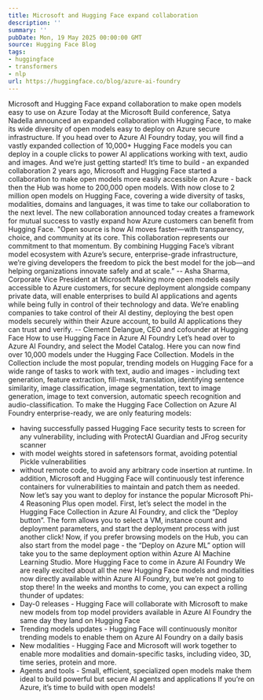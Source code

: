 ```yaml
---
title: Microsoft and Hugging Face expand collaboration
description: ''
summary: ''
pubDate: Mon, 19 May 2025 00:00:00 GMT
source: Hugging Face Blog
tags:
- huggingface
- transformers
- nlp
url: https://huggingface.co/blog/azure-ai-foundry
---
```


Microsoft and Hugging Face expand collaboration to make open models easy to use on Azure
Today at the Microsoft Build conference, Satya Nadella announced an expanded collaboration with Hugging Face, to make its wide diversity of open models easy to deploy on Azure secure infrastructure.
If you head over to Azure AI Foundry today, you will find a vastly expanded collection of 10,000+ Hugging Face models you can deploy in a couple clicks to power AI applications working with text, audio and images. And we’re just getting started!
It’s time to build - an expanded collaboration
2 years ago, Microsoft and Hugging Face started a collaboration to make open models more easily accessible on Azure - back then the Hub was home to 200,000 open models.
With now close to 2 million open models on Hugging Face, covering a wide diversity of tasks, modalities, domains and languages, it was time to take our collaboration to the next level. The new collaboration announced today creates a framework for mutual success to vastly expand how Azure customers can benefit from Hugging Face.
"Open source is how AI moves faster—with transparency, choice, and community at its core. This collaboration represents our commitment to that momentum. By combining Hugging Face’s vibrant model ecosystem with Azure’s secure, enterprise-grade infrastructure, we’re giving developers the freedom to pick the best model for the job—and helping organizations innovate safely and at scale.”
-- Asha Sharma, Corporate Vice President at Microsoft
Making more open models easily accessible to Azure customers, for secure deployment alongside company private data, will enable enterprises to build AI applications and agents while being fully in control of their technology and data.
We’re enabling companies to take control of their AI destiny, deploying the best open models securely within their Azure account, to build AI applications they can trust and verify.
-- Clement Delangue, CEO and cofounder at Hugging Face
How to use Hugging Face in Azure AI Foundry
Let’s head over to Azure AI Foundry, and select the Model Catalog. Here you can now find over 10,000 models under the Hugging Face Collection.
Models in the Collection include the most popular, trending models on Hugging Face for a wide range of tasks to work with text, audio and images - including text generation, feature extraction, fill-mask, translation, identifying sentence similarity, image classification, image segmentation, text to image generation, image to text conversion, automatic speech recognition and audio-classification.
To make the Hugging Face Collection on Azure AI Foundry enterprise-ready, we are only featuring models:
- having successfully passed Hugging Face security tests to screen for any vulnerability, including with ProtectAI Guardian and JFrog security scanner
- with model weights stored in safetensors format, avoiding potential Pickle vulnerabilities
- without remote code, to avoid any arbitrary code insertion at runtime.
In addition, Microsoft and Hugging Face will continuously test inference containers for vulnerabilities to maintain and patch them as needed.
Now let’s say you want to deploy for instance the popular Microsoft Phi-4 Reasoning Plus open model.
First, let’s select the model in the Hugging Face Collection in Azure AI Foundry, and click the “Deploy button”. The form allows you to select a VM, instance count and deployment parameters, and start the deployment process with just another click!
Now, if you prefer browsing models on the Hub, you can also start from the model page - the “Deploy on Azure ML” option will take you to the same deployment option within Azure AI Machine Learning Studio.
More Hugging Face to come in Azure AI Foundry
We are really excited about all the new Hugging Face models and modalities now directly available within Azure AI Foundry, but we’re not going to stop there!
In the weeks and months to come, you can expect a rolling thunder of updates:
- Day-0 releases - Hugging Face will collaborate with Microsoft to make new models from top model providers available in Azure AI Foundry the same day they land on Hugging Face
- Trending models updates - Hugging Face will continuously monitor trending models to enable them on Azure AI Foundry on a daily basis
- New modalities - Hugging Face and Microsoft will work together to enable more modalities and domain-specific tasks, including video, 3D, time series, protein and more.
- Agents and tools - Small, efficient, specialized open models make them ideal to build powerful but secure AI agents and applications
If you’re on Azure, it’s time to build with open models!